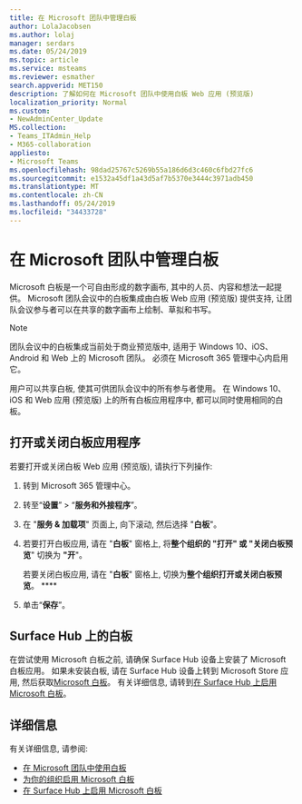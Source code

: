 ```yaml
---
title: 在 Microsoft 团队中管理白板
author: LolaJacobsen
ms.author: lolaj
manager: serdars
ms.date: 05/24/2019
ms.topic: article
ms.service: msteams
ms.reviewer: esmather
search.appverid: MET150
description: 了解如何在 Microsoft 团队中使用白板 Web 应用 (预览版)
localization_priority: Normal
ms.custom:
- NewAdminCenter_Update
MS.collection:
- Teams_ITAdmin_Help
- M365-collaboration
appliesto:
- Microsoft Teams
ms.openlocfilehash: 98dad25767c5269b55a186d6d3c460c6fbd27fc6
ms.sourcegitcommit: e1532a45df1a43d5af7b5370e3444c3971adb450
ms.translationtype: MT
ms.contentlocale: zh-CN
ms.lasthandoff: 05/24/2019
ms.locfileid: "34433728"
---
```

<a name="manage-the-whiteboard-in-microsoft-teams"></a>在 Microsoft 团队中管理白板
==========================================

Microsoft 白板是一个可自由形成的数字画布, 其中的人员、内容和想法一起提供。 Microsoft 团队会议中的白板集成由白板 Web 应用 (预览版) 提供支持, 让团队会议参与者可以在共享的数字画布上绘制、草拟和书写。

> [!NOTE]
> 团队会议中的白板集成当前处于商业预览版中, 适用于 Windows 10、iOS、Android 和 Web 上的 Microsoft 团队。 必须在 Microsoft 365 管理中心内启用它。

用户可以共享白板, 使其可供团队会议中的所有参与者使用。 在 Windows 10、iOS 和 Web 应用 (预览版) 上的所有白板应用程序中, 都可以同时使用相同的白板。

## <a name="turn-on-or-turn-off-the-whiteboard-app"></a>打开或关闭白板应用程序

若要打开或关闭白板 Web 应用 (预览版), 请执行下列操作:

1. 转到 Microsoft 365 管理中心。

2. 转至“**设置**” > “**服务和外接程序**”。

3. 在 "**服务 & 加载项**" 页面上, 向下滚动, 然后选择 "**白板**"。

4. 若要打开白板应用, 请在 "**白板**" 窗格上, 将**整个组织的 "打开" 或 "关闭白板预览**" 切换为 **"开**"。

    若要关闭白板应用, 请在 "**白板**" 窗格上, 切换为**整个组织打开或关闭白板预览**。 ****

5. 单击“**保存**”。

## <a name="whiteboard-on-surface-hub"></a>Surface Hub 上的白板

在尝试使用 Microsoft 白板之前, 请确保 Surface Hub 设备上安装了 Microsoft 白板应用。 如果未安装白板, 请在 Surface Hub 设备上转到 Microsoft Store 应用, 然后获取[Microsoft 白板](https://www.microsoft.com/en-us/p/microsoft-whiteboard/9mspc6mp8fm4?activetab=pivot:overviewtab)。 有关详细信息, 请转到[在 Surface Hub 上启用 Microsoft 白板](https://support.office.com/article/enable-microsoft-whiteboard-on-surface-hub-b5df4539-f735-42ff-b22a-0f5e21be7627)。

## <a name="more-information"></a>详细信息

有关详细信息, 请参阅:

- [在 Microsoft 团队中使用白板](https://support.office.com/article/7a6e7218-e9dc-4ccc-89aa-b1a0bb9c31ee)
- [为你的组织启用 Microsoft 白板](https://support.office.com/article/1caaa2e2-5c18-4bdf-b878-2d98f1da4b24)
- [在 Surface Hub 上启用 Microsoft 白板](https://support.office.com/article/enable-microsoft-whiteboard-on-surface-hub-b5df4539-f735-42ff-b22a-0f5e21be7627)
